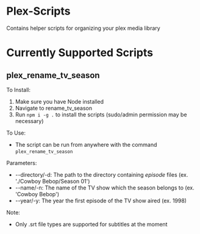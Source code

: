 # Plex-Scripts
Contains helper scripts for organizing your plex media library

# Currently Supported Scripts
## plex_rename_tv_season ##
To Install:
1. Make sure you have Node installed
2. Navigate to rename_tv_season
3. Run `npm i -g .` to install the scripts (sudo/admin permission may be necessary)

To Use:
- The script can be run from anywhere with the command `plex_rename_tv_season`

Parameters:
- --directory/-d: The path to the directory containing *episode* files (ex. './Cowboy Bebop/Season 01')
- --name/-n: The name of the TV show which the season belongs to (ex. 'Cowboy Bebop')
- --year/-y: The year the first episode of the TV show aired (ex. 1998)

Note:
- Only .srt file types are supported for subtitles at the moment